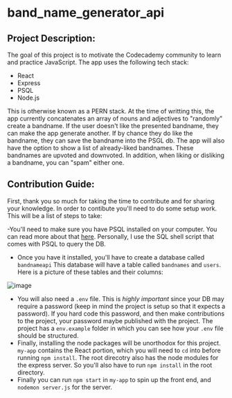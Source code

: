 # band_name_generator_api

## Project Description:

The goal of this project is to motivate the Codecademy community to learn and practice JavaScript. The app uses the following tech stack: 

- React
- Express
- PSQL
- Node.js

This is otherwise known as a PERN stack. At the time of writting this, the app currently concatenates an array of nouns and adjectives to "randomly" create a bandname. 
If the user doesn't like the presented bandname, they can make the app generate another. If by chance they do like the bandname, they can save the bandname into the PSGL db.
The app will also have the option to show a list of already-liked bandnames. These bandnames are upvoted and downvoted. In addition, when liking or disliking a bandname, you can
"spam" either one. 

## Contribution Guide:

First, thank you so much for taking the time to contribute and for sharing your knowledge. In order to contibute you'll need to do some setup work. This will be a list of steps to take:

 -You'll need to make sure you have PSQL installed on your computer. You can read more about that [here](https://www.postgresql.org/download/). 
Personally, I use the SQL shell script that comes with PSQL to query the DB.
- Once you have it installed, you'll have to create a database called `bandnameapi` This database will have a table called `bandnames` and `users`. Here is a picture of these 
tables and their columns: 

![image](https://user-images.githubusercontent.com/76107997/166914063-186f5bcd-ffe2-4a27-9e08-65831e9d4dc1.png)

- You will also need a `.env` file. This is *highly important* since your DB may require a password (keep in mind the project is setup so  that it expects a password). 
If you hard code this password, and then make contributions to the project, your password maybe published with the project. The project has a `env.example` folder in which
you can see how your `.env` file should be structured. 
- Finally, installing the node packages will be unorthodox for this project. `my-app` contains the React portion, which you will need to `cd` into before running `npm install`. 
The root direcotry also has the node modules for the express server. So you'll also have to run `npm install` in the root directory.
- Finally you can run `npm start` in `my-app` to spin up the front end, and `nodemon server.js` for the server. 
